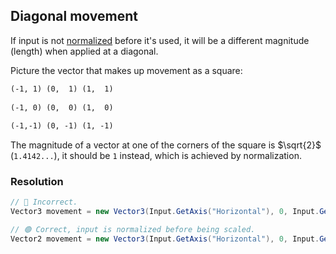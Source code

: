 ## Diagonal movement
If input is not [normalized](https://docs.unity3d.com/ScriptReference/Vector3-normalized.html) before it's used, it will be a different magnitude (length) when applied at a diagonal.

Picture the vector that makes up movement as a square:
```txt
(-1, 1) (0,  1) (1,  1)
                    
(-1, 0) (0,  0) (1,  0)
                    
(-1,-1) (0, -1) (1, -1)
```

The magnitude of a vector at one of the corners of the square is $\sqrt{2}$ (`1.4142...`), it should be `1` instead, which is achieved by normalization.

### Resolution

```csharp
// 🔴 Incorrect.
Vector3 movement = new Vector3(Input.GetAxis("Horizontal"), 0, Input.GetAxis("Vertical")) * speed;

// 🟢 Correct, input is normalized before being scaled.
Vector2 movement = new Vector3(Input.GetAxis("Horizontal"), 0, Input.GetAxis("Vertical")).normalized * speed;
```
